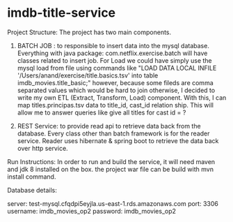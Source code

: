 # imdb-title-service

Project Structure:
  The project has two main components. 
   1. BATCH JOB : to responsible to insert data into the mysql database. 
        Everything with java package: com.netflix.exercise.batch will have classes related to insert job.  For Load we could have simply use the mysql load from file using commands like "LOAD DATA LOCAL INFILE '/Users/anand/exercise/title.basics.tsv' into table imdb_movies.title_basic;" however, because some fileds are comma separated values which would be hard to join otherwise, I decided to write my own ETL (Extract, Transform, Load) component. With this, I can map titles.principas.tsv data to  title_id, cast_id relation ship. This will allow me to answer queries like give all titles for cast id = ? 
        
   2. REST Service: to provide read api to retrieve data back from the database.
        Every class other than batch framework is for the reader service. Reader uses hibernate & spring boot to retrieve the data back over http service.
   
   
Run Instructions:
In order to run and build the service, it will need maven and jdk 8 installed on the box. the project war file can be build with mvn install command.

Database details:

server: test-mysql.cfqdpi5eyjla.us-east-1.rds.amazonaws.com
port: 3306
username: imdb_movies_op2
password: imdb_movies_op2
